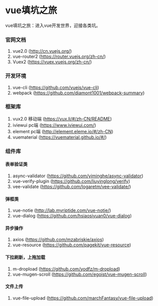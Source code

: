 # vue填坑之旅
vue填坑之旅：进入vue开发世界，迎接各类坑。

### 官网文档
1. vue2.0 (http://cn.vuejs.org/)
2. vue-router2 (https://router.vuejs.org/zh-cn/)
3. Vuex2 (https://vuex.vuejs.org/zh-cn/)

### 开发环境
1. vue-cli (https://github.com/vuejs/vue-cli)
2. webpack (https://github.com/diamont1001/webpack-summary)

### 框架库
1. vux2.0 移动端 (https://vux.li/#/zh-CN/README)
2. iviewui pc端 (https://www.iviewui.com/)
3. element pc端 (http://element.eleme.io/#/zh-CN)
4. vuematerial (https://vuematerial.github.io/#/)

### 组件库
#### 表单验证类
1. async-validator (https://github.com/yiminghe/async-validator)
2. vue-verify-plugin (https://github.com/liuyinglong/verify)
3. vee-validate (https://github.com/logaretm/vee-validate/)

#### 弹框类
1. vue-notie (http://lab.myriptide.com/vue-notie/)
2. vue-dialog (https://github.com/hsiaosiyuan0/vue-dialog)

#### 异步操作
1. axios (https://github.com/mzabriskie/axios)
2. vue-resource (https://github.com/pagekit/vue-resource)

#### 下拉刷新，上拖加载
1. m-dropload (https://github.com/yodfz/m-dropload)
2. vue-mugen-scroll (https://github.com/egoist/vue-mugen-scroll)

#### 文件上传
1. vue-file-upload (https://github.com/marchFantasy/vue-file-upload)

